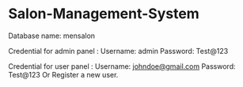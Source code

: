 # Salon-Management-System

Database name: mensalon

Credential for admin panel :
Username: admin
Password: Test@123

Credential for user panel :
Username: johndoe@gmail.com
Password: Test@123
Or Register a new user.
